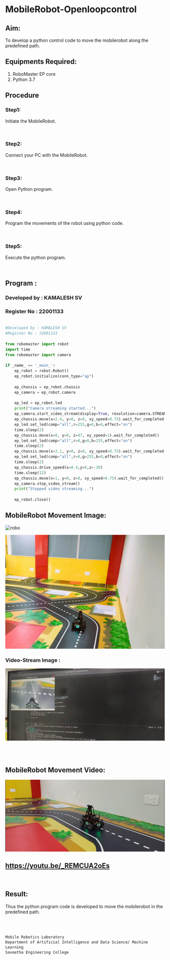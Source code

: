 # MobileRobot-Openloopcontrol
## Aim:

To develop a python control code to move the mobilerobot along the predefined path.

## Equipments Required:
1. RoboMaster EP core
2. Python 3.7

## Procedure

### Step1: 
Initiate the MobileRobot.

<br/>

### Step2: 
Connect your PC with the MobileRobot.

<br/>

### Step3: 
Open Python program.

<br/>

### Step4: 
Program the movements of the robot using python code.

<br/>

### Step5: 
Execute the python program.

<br/>

## Program :

### Developed by : KAMALESH SV
### Register No : 22001133
```python

#Developed by : KAMALESH SV
#Register No : 22001133

from robomaster import robot
import time
from robomaster import camera

if _name_ == '_main_':
    ep_robot = robot.Robot()
    ep_robot.initialize(conn_type="ap")

    ep_chassis = ep_robot.chassis
    ep_camera = ep_robot.camera

    ep_led = ep_robot.led
    print("Camera streaming started...")
    ep_camera.start_video_stream(display=True, resolution=camera.STREAM_360P) 
    ep_chassis.move(x=2.4, y=0, z=0, xy_speed=0.75).wait_for_completed()
    ep_led.set_led(comp="all",r=255,g=0,b=0,effect="on")   
    time.sleep(2)
    ep_chassis.move(x=0, y=0, z=47, xy_speed=1).wait_for_completed()
    ep_led.set_led(comp="all",r=0,g=0,b=255,effect="on")
    time.sleep(2) 
    ep_chassis.move(x=3.1, y=0, z=0, xy_speed=0.75).wait_for_completed()
    ep_led.set_led(comp="all",r=0,g=255,b=0,effect="on")
    time.sleep(2)
    ep_chassis.drive_speed(x=0.4,y=0,z=-20)
    time.sleep(12)
    ep_chassis.move(x=1, y=0, z=0, xy_speed=0.75).wait_for_completed()
    ep_camera.stop_video_stream()
    print("Stopped video streaming...")

    ep_robot.close()
```

## MobileRobot Movement Image:

![robo](./img/robomaster.png)

![robo](./output2.jpg)

### Video-Stream Image : 

![video](./WhatsApp%20Image%202022-10-13%20at%2011.04.44%20AM.jpeg)


<br/>
<br/>

## MobileRobot Movement Video:



[![IMAGE ALT TEXT HERE](./WhatsApp%20Image%202022-10-13%20at%2011.06.02%20AM.jpeg)](https://youtu.be/_REMCUA2oEs)

## https://youtu.be/_REMCUA2oEs

<br/>

## Result:
Thus the python program code is developed to move the mobilerobot in the predefined path.


<br/>
<br/>

```
Mobile Robotics Laboratory
Department of Artificial Intelligence and Data Science/ Machine Learning
Saveetha Engineering College
```
